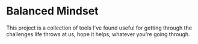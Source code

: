 # Balanced Mindset

This project is a collection of tools I've found useful for getting through the challenges life throws at us, hope it helps, whatever you're going through.
